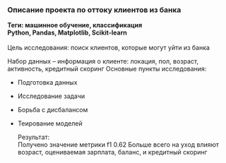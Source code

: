 ### Описание проекта по оттоку клиентов из банка
**Теги: машинное обучение, классификация**\
**Python, Pandas, Matplotlib, Scikit-learn**\
\
Цель исследования: поиск клиентов, которые могут уйти из банка

Набор данных – информация о клиенте: локация, пол, возраст, активность, кредитный скоринг
Основные пункты исследования:
 - Подготовка данных
 - Исследование задачи
 - Борьба с дисбалансом
 - Теирование моделей

   Результат:\
   Получено значение метрики f1 0.62
   Больше всего на уход влияют возраст, оцениваемая зарплата, баланс, и кредитный скоринг

